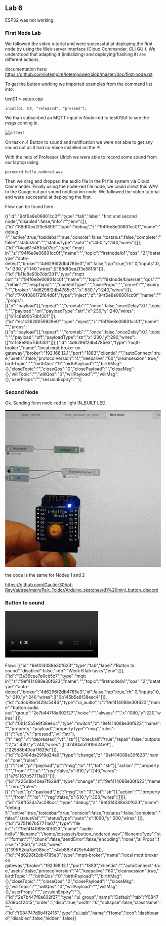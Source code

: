 ## Lab 6

ESP32 was not working. 

### First Node Lab

We followed the video tutorial and were successful at deploying the first node by using the Web server interface (Cloud Commander, CLI GUI). We understood that adapting it (initializing) and deploying(flashing it) are different actions. 

documentation here: https://github.com/iotempire/iotempower/blob/master/doc/first-node.rst

To get the button working we imported examples from the command list into:

test01 > setup.cpp

    input(b1, D3, "released", "pressed");

We than subscribed an MQTT input in Node-red to test01/b1 to see the msgs coming in. 

![alt text](../..//Pictures/Week_6/depressed_button.gif)

On task n.4 Button to sound and notification we were not able to get any sound out as it had no Voice installed on the PI. 

With the help of Professor Ulrich we were able to record some sound from our laptop using: 

    parecord hello_nodered.wav

Than we drag and dropped the audio file in the Pi file system via Cloud Commander. Finally using the node-red file node, we could direct this WAV to the Gauge out put sound notification node. 
We followed the video tutorial and were successful at deploying the first.


Flow can be found here.

 [{"id":"94f6e8e06801cc0f","type":"tab","label":"first and second node","disabled":false,"info":"","env":[]},{"id":"88df0ea2f3e58f3f","type":"debug","z":"94f6e8e06801cc0f","name":"debug 4","active":true,"tosidebar":true,"console":false,"tostatus":false,"complete":"false","statusVal":"","statusType":"auto","x":460,"y":140,"wires":[]},{"id":"f4aa61e451da07ec","type":"mqtt in","z":"94f6e8e06801cc0f","name":"","topic":"firstnode/b1","qos":"2","datatype":"auto-detect","broker":"4d6296f2db4785e3","nl":false,"rap":true,"rh":0,"inputs":0,"x":230,"y":140,"wires":[["88df0ea2f3e58f3f"]]},{"id":"b11c8e90b7dbf301","type":"mqtt out","z":"94f6e8e06801cc0f","name":"","topic":"firstnode/blue/set","qos":"","retain":"","respTopic":"","contentType":"","userProps":"","correl":"","expiry":"","broker":"4d6296f2db4785e3","x":530,"y":240,"wires":[]},{"id":"740f080172f64d8f","type":"inject","z":"94f6e8e06801cc0f","name":"","props":[{"p":"payload"}],"repeat":"","crontab":"","once":false,"onceDelay":0.1,"topic":"","payload":"on","payloadType":"str","x":230,"y":240,"wires":[["b11c8e90b7dbf301"]]},{"id":"ec1c2628059828e0","type":"inject","z":"94f6e8e06801cc0f","name":"","props":[{"p":"payload"}],"repeat":"","crontab":"","once":false,"onceDelay":0.1,"topic":"","payload":"off","payloadType":"str","x":230,"y":280,"wires":[["b11c8e90b7dbf301"]]},{"id":"4d6296f2db4785e3","type":"mqtt-broker","name":"local mqtt broker on gateway","broker":"192.168.12.1","port":"1883","clientid":"","autoConnect":true,"usetls":false,"protocolVersion":"4","keepalive":"60","cleansession":true,"birthTopic":"","birthQos":"0","birthPayload":"","birthMsg":{},"closeTopic":"","closeQos":"0","closePayload":"","closeMsg":{},"willTopic":"","willQos":"0","willPayload":"","willMsg":{},"userProps":"","sessionExpiry":""}]   

### Second Node

Ok. Sending form node-red to light IN_BUILT LED.

![alt text](../../Pictures/Week_6/gif_node_2.gif)

the code is the same for Nodes 1 and 2

https://github.com/Gautier30/iot-ReyVai/tree/main/Pair_Folder/Arduino_sketches/d1%20mini_button_discord



### Button to sound

![alt text](../../Pictures/Week_6/VID_20230317_173900.mp4)

Flow:
    [{"id":"9ef414088e30f623","type":"tab","label":"Button to sound","disabled":false,"info":"Week 6 lab tasks","env":[]},{"id":"13a36cee7e6cb5c7","type":"mqtt in","z":"9ef414088e30f623","name":"","topic":"firstnode/b1","qos":"2","datatype":"auto-detect","broker":"4d6296f2db4785e3","nl":false,"rap":true,"rh":0,"inputs":0,"x":210,"y":240,"wires":[["0b145b5e8f38eec4"]]},{"id":"c4cb88e1429c5446","type":"ui_audio","z":"9ef414088e30f623","name":"button audio out","group":"2e7b447f8a602f27","voice":"","always":"","x":1080,"y":220,"wires":[]},{"id":"0b145b5e8f38eec4","type":"switch","z":"9ef414088e30f623","name":"","property":"payload","propertyType":"msg","rules":[{"t":"eq","v":"pressed","vt":"str"},{"t":"eq","v":"depressed","vt":"str"}],"checkall":"true","repair":false,"outputs":2,"x":430,"y":240,"wires":[["d2484da2919d24e9"],["225d8b40ea7f629d"]]},{"id":"d2484da2919d24e9","type":"change","z":"9ef414088e30f623","name":"one","rules":[{"t":"set","p":"payload","pt":"msg","to":"1","tot":"str"}],"action":"","property":"","from":"","to":"","reg":false,"x":610,"y":240,"wires":[["a751167b57711a07"]]},{"id":"225d8b40ea7f629d","type":"change","z":"9ef414088e30f623","name":"zero","rules":[{"t":"set","p":"payload","pt":"msg","to":"0","tot":"str"}],"action":"","property":"","from":"","to":"","reg":false,"x":610,"y":300,"wires":[[]]},{"id":"39ff52da7ac08bcc","type":"debug","z":"9ef414088e30f623","name":"debug 5","active":true,"tosidebar":true,"console":false,"tostatus":false,"complete":"false","statusVal":"","statusType":"auto","x":1060,"y":300,"wires":[]},{"id":"a751167b57711a07","type":"file in","z":"9ef414088e30f623","name":"audio hello","filename":"/home/iot/assets/button_nodered.wav","filenameType":"str","format":"","chunk":false,"sendError":false,"encoding":"none","allProps":false,"x":850,"y":240,"wires":[["39ff52da7ac08bcc","c4cb88e1429c5446"]]},{"id":"4d6296f2db4785e3","type":"mqtt-broker","name":"local mqtt broker on gateway","broker":"192.168.12.1","port":"1883","clientid":"","autoConnect":true,"usetls":false,"protocolVersion":"4","keepalive":"60","cleansession":true,"birthTopic":"","birthQos":"0","birthPayload":"","birthMsg":{},"closeTopic":"","closeQos":"0","closePayload":"","closeMsg":{},"willTopic":"","willQos":"0","willPayload":"","willMsg":{},"userProps":"","sessionExpiry":""},{"id":"2e7b447f8a602f27","type":"ui_group","name":"Default","tab":"f084747d9b4f2415","order":1,"disp":true,"width":"6","collapse":false,"className":""},{"id":"f084747d9b4f2415","type":"ui_tab","name":"Home","icon":"dashboard","disabled":false,"hidden":false}]

